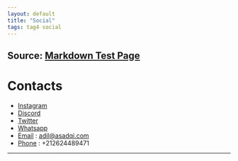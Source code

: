 ```yaml
---
layout: default
title: "Social"
tags: tag4 social
---
```


## Source: [Markdown Test Page](https://github.com/fullpipe/markdown-test-page)

# <a name="top"></a>Contacts

* [Instagram](https://www.instagram.com/sadqi.adil/)
* [Discord](https://discord.com/users/AdilSadqi#6482)
* [Twitter](https://twitter.com/adilsadqi/)
* [Whatsapp](https://api.whatsapp.com/send?phone=17253331912&text=Hi%20%2CI%20got%20your%20Whatsapp%20number%20from%20your%20Terminal%20%F0%9F%98%8A)
* [Email](mailto:adil@asadqi.com) : adil@asadqi.com
* [Phone](tel:+212624489471) : +212624489471

***

